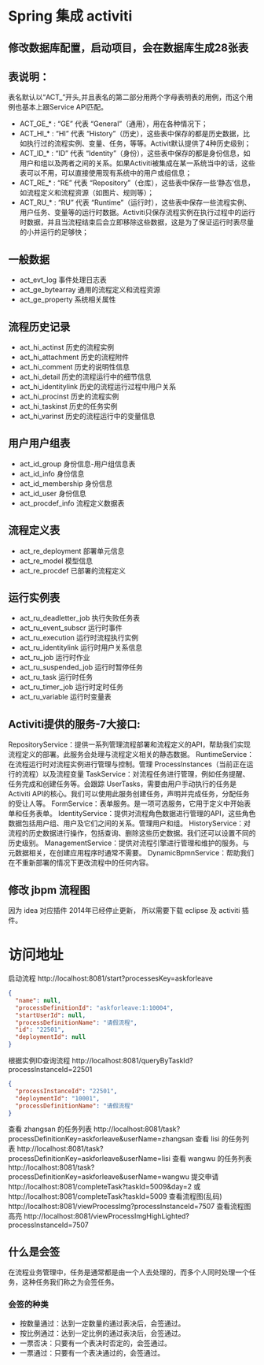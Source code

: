 # Spring 集成 activiti

## 修改数据库配置，启动项目，会在数据库生成28张表
## 表说明：
表名默认以“ACT_”开头,并且表名的第二部分用两个字母表明表的用例，而这个用例也基本上跟Service API匹配。

- ACT_GE_* : “GE” 代表 “General”（通用），用在各种情况下；
- ACT_HI_* : “HI” 代表 “History”（历史），这些表中保存的都是历史数据，比如执行过的流程实例、变量、任务，等等。Activit默认提供了4种历史级别；
- ACT_ID_* : “ID” 代表 “Identity”（身份），这些表中保存的都是身份信息，如用户和组以及两者之间的关系。如果Activiti被集成在某一系统当中的话，这些表可以不用，可以直接使用现有系统中的用户或组信息；
- ACT_RE_* : “RE” 代表 “Repository”（仓库），这些表中保存一些‘静态’信息，如流程定义和流程资源（如图片、规则等）；
- ACT_RU_* : “RU” 代表 “Runtime”（运行时），这些表中保存一些流程实例、用户任务、变量等的运行时数据。Activiti只保存流程实例在执行过程中的运行时数据，并且当流程结束后会立即移除这些数据，这是为了保证运行时表尽量的小并运行的足够快；

## 一般数据

- act_evt_log	事件处理日志表
- act_ge_bytearray	通用的流程定义和流程资源
- act_ge_property	系统相关属性

## 流程历史记录

- act_hi_actinst	历史的流程实例
- act_hi_attachment	历史的流程附件
- act_hi_comment	历史的说明性信息
- act_hi_detail	历史的流程运行中的细节信息
- act_hi_identitylink	历史的流程运行过程中用户关系
- act_hi_procinst	历史的流程实例
- act_hi_taskinst	历史的任务实例
- act_hi_varinst	历史的流程运行中的变量信息

## 用户用户组表

- act_id_group	身份信息-用户组信息表
- act_id_info	身份信息
- act_id_membership	身份信息
- act_id_user	身份信息
- act_procdef_info	流程定义数据表

## 流程定义表

- act_re_deployment	部署单元信息
- act_re_model	模型信息
- act_re_procdef	已部署的流程定义

## 运行实例表

- act_ru_deadletter_job	执行失败任务表
- act_ru_event_subscr	运行时事件
- act_ru_execution	运行时流程执行实例
- act_ru_identitylink	运行时用户关系信息
- act_ru_job	运行时作业
- act_ru_suspended_job	运行时暂停任务
- act_ru_task	运行时任务
- act_ru_timer_job	运行时定时任务
- act_ru_variable	运行时变量表

## Activiti提供的服务-7大接口:

RepositoryService：提供一系列管理流程部署和流程定义的API，帮助我们实现流程定义的部署。此服务会处理与流程定义相关的静态数据。
RuntimeService：在流程运行时对流程实例进行管理与控制。管理 ProcessInstances（当前正在运行的流程）以及流程变量
TaskService：对流程任务进行管理，例如任务提醒、任务完成和创建任务等。会跟踪 UserTasks，需要由用户手动执行的任务是Activiti API的核心。我们可以使用此服务创建任务，声明并完成任务，分配任务的受让人等。
FormService：表单服务。是一项可选服务，它用于定义中开始表单和任务表单。
IdentityService：提供对流程角色数据进行管理的API，这些角色数据包括用户组、用户及它们之间的关系。管理用户和组。
HistoryService：对流程的历史数据进行操作，包括查询、删除这些历史数据。我们还可以设置不同的历史级别。
ManagementService：提供对流程引擎进行管理和维护的服务。与元数据相关，在创建应用程序时通常不需要。
DynamicBpmnService：帮助我们在不重新部署的情况下更改流程中的任何内容。

## 修改 jbpm 流程图
因为 idea 对应插件 2014年已经停止更新， 所以需要下载 eclipse 及 activiti 插件。

# 访问地址
启动流程
http://localhost:8081/start?processesKey=askforleave
```json
{
  "name": null,
  "processDefinitionId": "askforleave:1:10004",
  "startUserId": null,
  "processDefinitionName": "请假流程",
  "id": "22501",
  "deploymentId": null
}
```
根据实例ID查询流程
http://localhost:8081/queryByTaskId?processInstanceId=22501
```json
{
  "processInstanceId": "22501",
  "deploymentId": "10001",
  "processDefinitionName": "请假流程"
}
```
查看 zhangsan 的任务列表
http://localhost:8081/task?processDefinitionKey=askforleave&userName=zhangsan
查看 lisi 的任务列表
http://localhost:8081/task?processDefinitionKey=askforleave&userName=lisi
查看 wangwu 的任务列表
http://localhost:8081/task?processDefinitionKey=askforleave&userName=wangwu
提交申请
http://localhost:8081/completeTask?taskId=5009&day=2
或
http://localhost:8081/completeTask?taskId=5009
查看流程图(乱码)
http://localhost:8081/viewProcessImg?processInstanceId=7507
查看流程图  高亮
http://localhost:8081/viewProcessImgHighLighted?processInstanceId=7507


## 什么是会签
 在流程业务管理中，任务是通常都是由一个人去处理的，而多个人同时处理一个任务，这种任务我们称之为会签任务。

### 会签的种类
- 按数量通过：达到一定数量的通过表决后，会签通过。
- 按比例通过：达到一定比例的通过表决后，会签通过。
- 一票否决：只要有一个表决时否定的，会签通过。
- 一票通过：只要有一个表决通过的，会签通过。